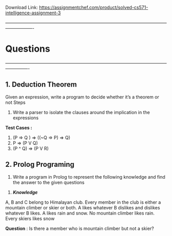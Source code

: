 Download Link: https://assignmentchef.com/product/solved-cs571-intelligence-assignment-3
<br>



——————————————————————————————————————————-

<h1>Questions</h1>

—————————————————————————————————————————-




<h2>1. Deduction Theorem</h2>

Given an expression, write a program to decide whether it’s  a theorem or not​ Steps

<ol>

 <li>Write a parser to isolate the clauses around the implication in the expressions</li>

</ol>




<strong>Test Cases : </strong>

<ol>

 <li>(P =&gt; Q ) =&gt; ((~Q =&gt; P) =&gt; Q)</li>

 <li>P =&gt; (P V Q)</li>

 <li>(P ^ Q) =&gt; (P V R)</li>

</ol>




<h2>2. Prolog Programing</h2>




<ol>

 <li>Write a program in Prolog to represent the following knowledge and find the answer to the given questions</li>

</ol>




<ol>

 <li><strong><em> Knowledge </em></strong></li>

</ol>

A, B and C belong to Himalayan club. Every member in the club is either a mountain climber or skier or both. A likes whatever B dislikes and dislikes whatever B likes. A likes rain and snow. No mountain climber likes rain. Every skiers likes snow




<strong>Question</strong> : Is there a member who is mountain climber but not a skier?











